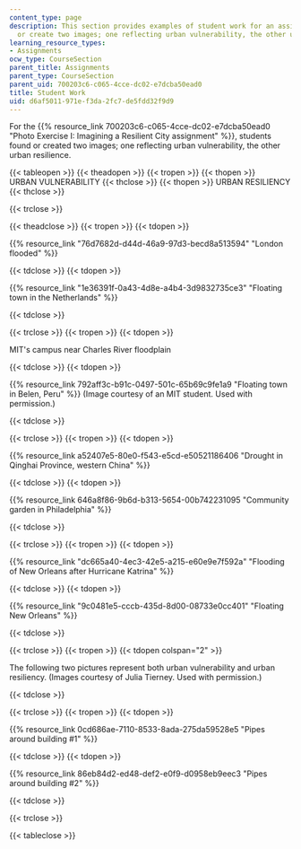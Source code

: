 ```yaml
---
content_type: page
description: This section provides examples of student work for an assignment to find
  or create two images; one reflecting urban vulnerability, the other urban resilience.
learning_resource_types:
- Assignments
ocw_type: CourseSection
parent_title: Assignments
parent_type: CourseSection
parent_uid: 700203c6-c065-4cce-dc02-e7dcba50ead0
title: Student Work
uid: d6af5011-971e-f3da-2fc7-de5fdd32f9d9
---
```


For the {{% resource_link 700203c6-c065-4cce-dc02-e7dcba50ead0 "Photo Exercise I: Imagining a Resilient City assignment" %}}, students found or created two images; one reflecting urban vulnerability, the other urban resilience.

{{< tableopen >}}
{{< theadopen >}}
{{< tropen >}}
{{< thopen >}}
URBAN VULNERABILITY
{{< thclose >}}
{{< thopen >}}
URBAN RESILIENCY
{{< thclose >}}

{{< trclose >}}

{{< theadclose >}}
{{< tropen >}}
{{< tdopen >}}


{{% resource_link "76d7682d-d44d-46a9-97d3-becd8a513594" "London flooded" %}}


{{< tdclose >}}
{{< tdopen >}}


{{% resource_link "1e36391f-0a43-4d8e-a4b4-3d9832735ce3" "Floating town in the Netherlands" %}}


{{< tdclose >}}

{{< trclose >}}
{{< tropen >}}
{{< tdopen >}}


MIT's campus near Charles River floodplain


{{< tdclose >}}
{{< tdopen >}}


{{% resource_link 792aff3c-b91c-0497-501c-65b69c9fe1a9 "Floating town in Belen, Peru" %}} (Image courtesy of an MIT student. Used with permission.)


{{< tdclose >}}

{{< trclose >}}
{{< tropen >}}
{{< tdopen >}}


{{% resource_link a52407e5-80e0-f543-e5cd-e50521186406 "Drought in Qinghai Province, western China" %}}


{{< tdclose >}}
{{< tdopen >}}


{{% resource_link 646a8f86-9b6d-b313-5654-00b742231095 "Community garden in Philadelphia" %}}


{{< tdclose >}}

{{< trclose >}}
{{< tropen >}}
{{< tdopen >}}


{{% resource_link "dc665a40-4ec3-42e5-a215-e60e9e7f592a" "Flooding of New Orleans after Hurricane Katrina" %}}


{{< tdclose >}}
{{< tdopen >}}


{{% resource_link "9c0481e5-cccb-435d-8d00-08733e0cc401" "Floating New Orleans" %}} 


{{< tdclose >}}

{{< trclose >}}
{{< tropen >}}
{{< tdopen colspan="2" >}}


The following two pictures represent both urban vulnerability and urban resiliency. (Images courtesy of Julia Tierney. Used with permission.)


{{< tdclose >}}

{{< trclose >}}
{{< tropen >}}
{{< tdopen >}}


{{% resource_link 0cd686ae-7110-8533-8ada-275da59528e5 "Pipes around building #1" %}}


{{< tdclose >}}
{{< tdopen >}}


{{% resource_link 86eb84d2-ed48-def2-e0f9-d0958eb9eec3 "Pipes around building #2" %}}


{{< tdclose >}}

{{< trclose >}}

{{< tableclose >}}